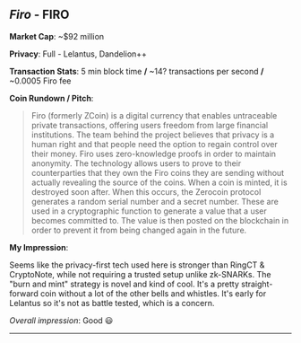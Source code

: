 
## *Firo* - FIRO

**Market Cap**: ~$92 million

**Privacy**: Full - Lelantus, Dandelion++ 

**Transaction Stats**: 5 min block time **/** ~14? transactions per second **/** ~0.0005 Firo fee

**Coin Rundown / Pitch**: 

> Firo (formerly ZCoin) is a digital currency that enables untraceable private transactions, offering users freedom from large financial institutions. The team behind the project believes that privacy is a human right and that people need the option to regain control over their money. Firo uses zero-knowledge proofs in order to maintain anonymity. The technology allows users to prove to their counterparties that they own the Firo coins they are sending without actually revealing the source of the coins. When a coin is minted, it is destroyed soon after. When this occurs, the Zerocoin protocol generates a random serial number and a secret number. These are used in a cryptographic function to generate a value that a user becomes committed to. The value is then posted on the blockchain in order to prevent it from being changed again in the future.

**My Impression**: 

Seems like the privacy-first tech used here is stronger than RingCT & CryptoNote, while not requiring a trusted setup unlike zk-SNARKs. The "burn and mint" strategy is novel and kind of cool. It's a pretty straight-forward coin without a lot of the other bells and whistles. It's early for Lelantus so it's not as battle tested, which is a concern.

*Overall impression*: Good 😃

---
